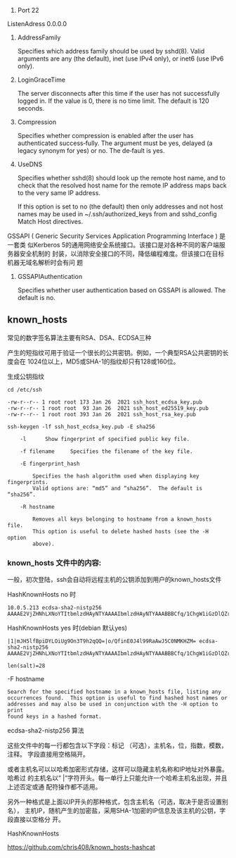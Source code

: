 1. Port 22

ListenAdress 0.0.0.0

1. AddressFamily

    Specifies which address family should be used by sshd(8).  Valid arguments
    are any (the default), inet (use IPv4 only), or inet6 (use IPv6 only).

1. LoginGraceTime

    The server disconnects after this time if the user has not successfully
    logged in.  If the value is 0, there is no time limit.  The default is 120
    seconds.

1. Compression

    Specifies whether compression is enabled after the user has authenticated
    success‐fully.  The argument must be yes, delayed (a legacy synonym for
    yes) or no.  The de‐fault is yes.



1. UseDNS  

    Specifies whether sshd(8) should look up the remote host name, and to check
    that the resolved host name for the remote IP address maps back to the very
    same IP address.

    If this option is set to no (the default) then only addresses and not host
    names may be used in ~/.ssh/authorized_keys from and sshd_config Match Host
    directives.


GSSAPI ( Generic Security Services Application Programming Interface ) 是一套类
似Kerberos 5的通用网络安全系统接口。该接口是对各种不同的客户端服务器安全机制的
封装，以消除安全接口的不同，降低编程难度。但该接口在目标机器无域名解析时会有问
题


1. GSSAPIAuthentication

    Specifies whether user authentication based on GSSAPI is allowed.  The default is no.




## known_hosts

常见的数字签名算法主要有RSA、DSA、ECDSA三种

产生的短指纹可用于验证一个很长的公共密钥。例如，一个典型RSA公共密钥的长度会在
1024位以上，MD5或SHA-1的指纹却只有128或160位。

生成公钥指纹

    cd /etc/ssh

    -rw-r--r-- 1 root root 173 Jan 26  2021 ssh_host_ecdsa_key.pub
    -rw-r--r-- 1 root root  93 Jan 26  2021 ssh_host_ed25519_key.pub
    -rw-r--r-- 1 root root 393 Jan 26  2021 ssh_host_rsa_key.pub

    ssh-keygen -lf ssh_host_ecdsa_key.pub -E sha256

        -l      Show fingerprint of specified public key file.
        
        -f filename     Specifies the filename of the key file.
        
        -E fingerprint_hash
        
            Specifies the hash algorithm used when displaying key fingerprints.
            Valid options are: “md5” and “sha256”.  The default is “sha256”.
        
        -R hostname
            
            Removes all keys belonging to hostname from a known_hosts file.
            This option is useful to delete hashed hosts (see the -H option
            above).


### known_hosts 文件中的内容:

一般，初次登陆，ssh会自动将远程主机的公钥添加到用户的known_hosts文件

HashKnownHosts no 时

    10.0.5.213 ecdsa-sha2-nistp256 AAAAE2VjZHNhLXNoYTItbmlzdHAyNTYAAAAIbmlzdHAyNTYAAABBBCfq/1ChgW1iGzDlQZrunAkTLiTFfA/Skq6m1k4PMha80IzhVuWiKIFU+/weMSPOqDY7bJbamQQ/AK9LyNVkkoU=¬

HashKnownHosts yes 时(debian 默认yes)

    |1|mJH5lfBpiDYLOiUg9On3T9h2qQQ=|o/QfinE0J4l99RaAwJ5C0NMKHZM= ecdsa-sha2-nistp256 AAAAE2VjZHNhLXNoYTItbmlzdHAyNTYAAAAIbmlzdHAyNTYAAABBBCfq/1ChgW1iGzDlQZrunAkTLiTFfA/Skq6m1k4PMha80IzhVuWiKIFU+/weMSPOqDY7bJbamQQ/AK9LyNVkkoU=

    len(salt)=28


-F hostname

    Search for the specified hostname in a known_hosts file, listing any
    occurrences found.  This option is useful to find hashed host names or
    addresses and may also be used in conjunction with the -H option to print
    found keys in a hashed format.


ecdsa-sha2-nistp256 算法


这些文件中的每一行都包含以下字段：标记 （可选），主机名，位，指数，模数，注释。
字段直接用空格隔开。

或者主机名可以以哈希加密形式存储，这样可以隐藏主机名称和IP地址对外暴露。 哈希过
的主机名以” |”字符开头。每一单行上只能允许一个哈希主机名出现，并且上述否定或通
配符操作都不适用。

另外一种格式是上面以IP开头的那种格式，包含主机名（可选，取决于是否设置别名），
主机IP，随机产生的加密盐，采用SHA-1加密的IP信息及该主机的公钥，字段直接以空格分
开。




HashKnownHosts

https://github.com/chris408/known_hosts-hashcat
